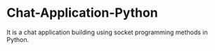 # Chat-Application-Python
It is a chat application building using socket programming methods in Python.

